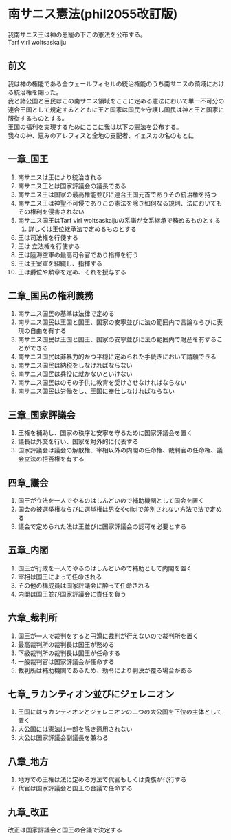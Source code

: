 # 南サニス憲法(phil2055改訂版)
我南サニス王は神の恩寵の下この憲法を公布する。  
Tarf virl woltsaskaiju  

## 前文
我は神の権能である全ウェールフィセルの統治権能のうち南サニスの領域における統治権を賜った。  
我と諸公国と臣民はこの南サニス領域をここに定める憲法において単一不可分の連合王国として規定するとともに王と国家は国民を守護し国民は神と王と国家に服従するものとする。  
王国の福利を実現するためにここに我は以下の憲法を公布する。  
我々の神、恵みのアレフィスと全地の支配者、イェスカの名のもとに  
## 一章_国王
1. 南サニスは王により統治される
1. 南サニス王とは国家評議会の議長である
1. 南サニス王は国家の最高権能並びに連合王国元首でありその統治権を持つ
1. 南サニス王は神聖不可侵でありこの憲法を除き如何なる規則、法においてもその権利を侵害されない
1. 南サニス国王はTarf virl woltsaskaijuの系譜が女系継承で務めるものとする
    1. 詳しくは王位継承法で定めるものとする
1. 王は司法権を行使する
1. 王は 立法権を行使する
1. 王は陸海空軍の最高司令官であり指揮を行う
1. 王は王室軍を組織し、指揮する
1. 王は爵位や勲章を定め、それを授与する
## 二章_国民の権利義務
1. 南サニス国民の基準は法律で定める
1. 南サニス国民は王国と国王、国家の安寧並びに法の範囲内で言論ならびに表現の自由を有する
1. 南サニス国民は王国と国王、国家の安寧並びに法の範囲内で財産を有することができる
1. 南サニス国民は非暴力的かつ平穏に定められた手続きにおいて請願できる
1. 南サニス国民は納税をしなければならない 
1. 南サニス国民は兵役に就かないといけない
1. 南サニス国民はのその子供に教育を受けさせなければならない
1. 南サニス国民は労働をし、王国に奉仕しなければならない
## 三章_国家評議会
1. 王権を補助し、国家の秩序と安寧を守るために国家評議会を置く
1. 議長は外交を行い、国家を対外的に代表する
1. 国家評議会は議会の解散権、宰相以外の内閣の任命権、裁判官の任命権、議会立法の拒否権を有する
## 四章_議会
1. 国王が立法を一人でやるのはしんどいので補助機関として国会を置く
1. 国会の被選挙権ならびに選挙権は男女やcilciで差別されない方法で法で定める
1. 議会で定められた法は王並びに国家評議会の認可を必要とする
## 五章_内閣
1. 国王が行政を一人でやるのはしんどいので補助として内閣を置く
1. 宰相は国王によって任命される
1. その他の構成員は国家評議会に酔って任命される
1. 内閣は国王並び国家評議会に責任を負う
## 六章_裁判所
1. 国王が一人で裁判をすると円滑に裁判が行えないので裁判所を置く
1. 最高裁判所の裁判長は国王が務める
1. 下級裁判所の裁判長は国王が任命する
1. 一般裁判官は国家評議会が任命する
1. 裁判所は補助機関であるため、勅令により判決が覆る場合がある
## 七章_ラカンティオン並びにジェレニオン
1. 王国にはラカンティオンとジェレニオンの二つの大公国を下位の主体として置く
1. 大公国には憲法は一部を除き適用されない
1. 大公は国家評議会副議長を兼ねる
## 八章_地方
1. 地方での王権は法に定める方法で代官もしくは貴族が代行する
1. 代官は国家評議会と国王の合議で任命する
## 九章_改正
改正は国家評議会と国王の合議で決定する